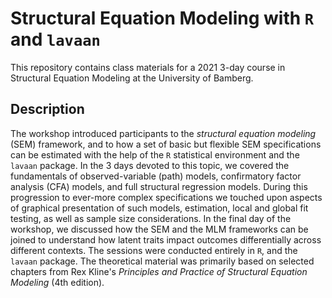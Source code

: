 # Structural Equation Modeling with `R` and `lavaan`
 This repository contains class materials for a 2021 3-day course in Structural Equation Modeling at the University of Bamberg.
 
 ## Description

The workshop introduced participants to the *structural equation modeling* (SEM) framework, and to how a set of basic but flexible SEM specifications can be estimated with the help of the `R` statistical environment and the `lavaan` package. In the 3 days devoted to this topic, we covered the fundamentals of observed-variable (path) models, confirmatory factor analysis (CFA) models, and full structural regression models. During this progression to ever-more complex specifications we touched upon aspects of graphical presentation of such models, estimation, local and global fit testing, as well as sample size considerations. In the final day of the workshop, we discussed how the SEM and the MLM frameworks can be joined to understand how latent traits impact outcomes differentially across different contexts. The sessions were conducted entirely in `R`, and the `lavaan` package. The theoretical material was primarily based on selected chapters from Rex Kline's *Principles and Practice of Structural Equation Modeling* (4th edition).
